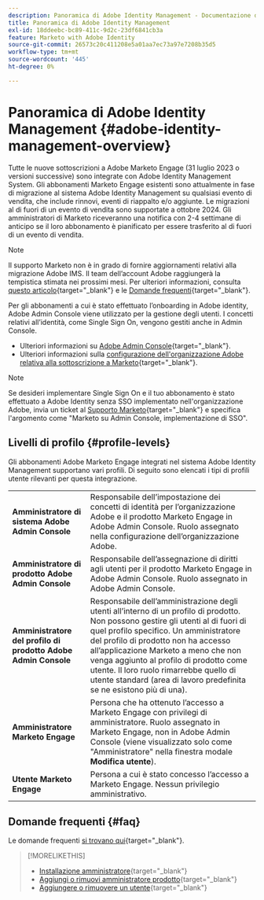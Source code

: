 ```yaml
---
description: Panoramica di Adobe Identity Management - Documentazione di Marketo - Documentazione del prodotto
title: Panoramica di Adobe Identity Management
exl-id: 18ddeebc-bc89-411c-9d2c-23df6841cb3a
feature: Marketo with Adobe Identity
source-git-commit: 26573c20c411208e5a01aa7ec73a97e7208b35d5
workflow-type: tm+mt
source-wordcount: '445'
ht-degree: 0%

---
```


# Panoramica di Adobe Identity Management {#adobe-identity-management-overview}

Tutte le nuove sottoscrizioni a Adobe Marketo Engage (31 luglio 2023 o versioni successive) sono integrate con Adobe Identity Management System. Gli abbonamenti Marketo Engage esistenti sono attualmente in fase di migrazione al sistema Adobe Identity Management su qualsiasi evento di vendita, che include rinnovi, eventi di riappalto e/o aggiunte. Le migrazioni al di fuori di un evento di vendita sono supportate a ottobre 2024. Gli amministratori di Marketo riceveranno una notifica con 2-4 settimane di anticipo se il loro abbonamento è pianificato per essere trasferito al di fuori di un evento di vendita.

>[!NOTE]
>
>Il supporto Marketo non è in grado di fornire aggiornamenti relativi alla migrazione Adobe IMS. Il team dell’account Adobe raggiungerà la tempistica stimata nei prossimi mesi. Per ulteriori informazioni, consulta [questo articolo](/help/marketo/product-docs/administration/marketo-with-adobe-identity/subscription-and-user-migration/understanding-marketo-subscription-and-user-migration-to-the-adobe-admin-console.md){target="_blank"} e le [Domande frequenti](/help/marketo/product-docs/administration/marketo-with-adobe-identity/faq.md){target="_blank"}.

Per gli abbonamenti a cui è stato effettuato l’onboarding in Adobe identity, Adobe Admin Console viene utilizzato per la gestione degli utenti. I concetti relativi all’identità, come Single Sign On, vengono gestiti anche in Admin Console.

* Ulteriori informazioni su [Adobe Admin Console](https://helpx.adobe.com/it/enterprise/using/admin-console.html){target="_blank"}.
* Ulteriori informazioni sulla [configurazione dell&#39;organizzazione Adobe relativa alla sottoscrizione a Marketo](https://helpx.adobe.com/it/enterprise/using/set-up-identity.html){target="_blank"}.

>[!NOTE]
>
>Se desideri implementare Single Sign On e il tuo abbonamento è stato effettuato a Adobe Identity senza SSO implementato nell&#39;organizzazione Adobe, invia un ticket al [Supporto Marketo](https://nation.marketo.com/){target="_blank"} e specifica l&#39;argomento come &quot;Marketo su Admin Console, implementazione di SSO&quot;.

## Livelli di profilo {#profile-levels}

Gli abbonamenti Adobe Marketo Engage integrati nel sistema Adobe Identity Management supportano vari profili. Di seguito sono elencati i tipi di profili utente rilevanti per questa integrazione.

<table>
 <tr>
  <td><strong>Amministratore di sistema Adobe Admin Console</strong></td>
  <td>Responsabile dell’impostazione dei concetti di identità per l’organizzazione Adobe e il prodotto Marketo Engage in Adobe Admin Console. Ruolo assegnato nella configurazione dell’organizzazione Adobe.</td>
 </tr>
 <tr>
  <td><strong>Amministratore di prodotto Adobe Admin Console</strong></td>
  <td>Responsabile dell’assegnazione di diritti agli utenti per il prodotto Marketo Engage in Adobe Admin Console. Ruolo assegnato in Adobe Admin Console.</td>
 </tr>
 <tr>
  <td><strong>Amministratore del profilo di prodotto Adobe Admin Console</strong></td>
  <td>Responsabile dell’amministrazione degli utenti all’interno di un profilo di prodotto. Non possono gestire gli utenti al di fuori di quel profilo specifico. Un amministratore del profilo di prodotto non ha accesso all’applicazione Marketo a meno che non venga aggiunto al profilo di prodotto come utente. Il loro ruolo rimarrebbe quello di utente standard (area di lavoro predefinita se ne esistono più di una).
</td>
 </tr>
 <tr>
  <td><strong>Amministratore Marketo Engage</strong></td>
  <td>Persona che ha ottenuto l’accesso a Marketo Engage con privilegi di amministratore. Ruolo assegnato in Marketo Engage, non in Adobe Admin Console (viene visualizzato solo come "Amministratore" nella finestra modale <b>Modifica utente</b>).</td>
 </tr>
 <tr>
  <td><strong>Utente Marketo Engage</strong></td>
  <td>Persona a cui è stato concesso l’accesso a Marketo Engage. Nessun privilegio amministrativo.</td>
 </tr>
</table>

## Domande frequenti {#faq}

Le domande frequenti [ si trovano qui](/help/marketo/product-docs/administration/marketo-with-adobe-identity/faq.md){target="_blank"}.

>[!MORELIKETHIS]
>
>* [Installazione amministratore](/help/marketo/product-docs/administration/marketo-with-adobe-identity/admin-setup.md){target="_blank"}
>* [Aggiungi o rimuovi amministratore prodotto](/help/marketo/product-docs/administration/marketo-with-adobe-identity/add-or-remove-a-product-admin.md){target="_blank"}
>* [Aggiungere o rimuovere un utente](/help/marketo/product-docs/administration/marketo-with-adobe-identity/add-or-remove-a-user.md){target="_blank"}
